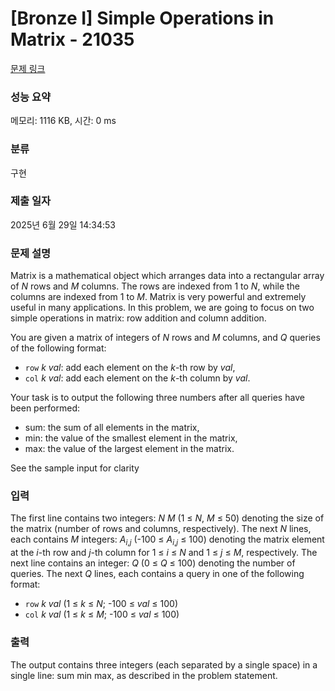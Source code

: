 # [Bronze I] Simple Operations in Matrix - 21035 

[문제 링크](https://www.acmicpc.net/problem/21035) 

### 성능 요약

메모리: 1116 KB, 시간: 0 ms

### 분류

구현

### 제출 일자

2025년 6월 29일 14:34:53

### 문제 설명

<p>Matrix is a mathematical object which arranges data into a rectangular array of <em>N</em> rows and <em>M</em> columns. The rows are indexed from 1 to <em>N</em>, while the columns are indexed from 1 to <em>M</em>. Matrix is very powerful and extremely useful in many applications. In this problem, we are going to focus on two simple operations in matrix: row addition and column addition.</p>

<p>You are given a matrix of integers of <em>N</em> rows and <em>M</em> columns, and <em>Q</em> queries of the following format:</p>

<ul>
	<li><code>row</code> <em>k</em> <em>val</em>: add each element on the <em>k</em>-th row by <em>val</em>,</li>
	<li><code>col</code> <em>k</em> <em>val</em>: add each element on the <em>k</em>-th column by <em>val</em>.</li>
</ul>

<p>Your task is to output the following three numbers after all queries have been performed:</p>

<ul>
	<li>sum: the sum of all elements in the matrix,</li>
	<li>min: the value of the smallest element in the matrix,</li>
	<li>max: the value of the largest element in the matrix.</li>
</ul>

<p>See the sample input for clarity</p>

### 입력 

 <p>The first line contains two integers: <em>N</em> <em>M</em> (1 ≤ <em>N</em>, <em>M</em> ≤ 50) denoting the size of the matrix (number of rows and columns, respectively). The next <em>N</em> lines, each contains <em>M</em> integers: <em>A<sub>i</sub></em><sub>,<em>j</em></sub> (-100 ≤ <em>A<sub>i</sub></em><sub>,<em>j</em></sub> ≤ 100) denoting the matrix element at the <em>i</em>-th row and <em>j</em>-th column for 1 ≤ <em>i</em> ≤ <em>N</em> and 1 ≤ <em>j</em> ≤ <em>M</em>, respectively. The next line contains an integer: <em>Q</em> (0 ≤ <em>Q</em> ≤ 100) denoting the number of queries. The next <em>Q</em> lines, each contains a query in one of the following format:</p>

<ul>
	<li><code>row</code> <em>k</em> <em>val</em> (1 ≤ <em>k</em> ≤ <em>N</em>; -100 ≤ <em>val</em> ≤ 100)</li>
	<li><code>col</code> <em>k</em> <em>val</em> (1 ≤ <em>k</em> ≤ <em>M</em>; -100 ≤ <em>val</em> ≤ 100)</li>
</ul>

### 출력 

 <p>The output contains three integers (each separated by a single space) in a single line: sum min max, as described in the problem statement.</p>


